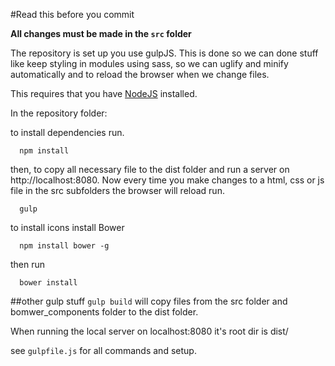 #Read this before you commit

**All changes must be made in the ```src``` folder**

The repository is set up you use gulpJS. This is done so we can  done stuff like keep styling in modules using sass, so we can uglify and minify automatically and to reload the browser when we change files.

This requires that you have [NodeJS](www.nodejs.org) installed.

In the repository folder:

to install dependencies run.
```
  npm install
```

then, to copy all necessary file to the dist folder and run a server on http://localhost:8080. Now every time you make changes to a html, css or js file in the src subfolders the browser will reload run. 
```
  gulp
```



to install icons install Bower
```
  npm install bower -g

```
then run

```
  bower install
```

##other gulp stuff
```gulp build```
will copy files from the src folder and bomwer_components folder to the dist folder.

When running the local server on localhost:8080 it's root dir is dist/

see ```gulpfile.js``` for all commands and setup.
